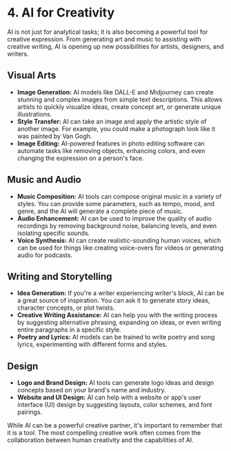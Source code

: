 # 4. AI for Creativity

AI is not just for analytical tasks; it is also becoming a powerful tool for creative expression. From generating art and music to assisting with creative writing, AI is opening up new possibilities for artists, designers, and writers.

## Visual Arts

*   **Image Generation:** AI models like DALL-E and Midjourney can create stunning and complex images from simple text descriptions. This allows artists to quickly visualize ideas, create concept art, or generate unique illustrations.
*   **Style Transfer:** AI can take an image and apply the artistic style of another image. For example, you could make a photograph look like it was painted by Van Gogh.
*   **Image Editing:** AI-powered features in photo editing software can automate tasks like removing objects, enhancing colors, and even changing the expression on a person's face.

## Music and Audio

*   **Music Composition:** AI tools can compose original music in a variety of styles. You can provide some parameters, such as tempo, mood, and genre, and the AI will generate a complete piece of music.
*   **Audio Enhancement:** AI can be used to improve the quality of audio recordings by removing background noise, balancing levels, and even isolating specific sounds.
*   **Voice Synthesis:** AI can create realistic-sounding human voices, which can be used for things like creating voice-overs for videos or generating audio for podcasts.

## Writing and Storytelling

*   **Idea Generation:** If you're a writer experiencing writer's block, AI can be a great source of inspiration. You can ask it to generate story ideas, character concepts, or plot twists.
*   **Creative Writing Assistance:** AI can help you with the writing process by suggesting alternative phrasing, expanding on ideas, or even writing entire paragraphs in a specific style.
*   **Poetry and Lyrics:** AI models can be trained to write poetry and song lyrics, experimenting with different forms and styles.

## Design

*   **Logo and Brand Design:** AI tools can generate logo ideas and design concepts based on your brand's name and industry.
*   **Website and UI Design:** AI can help with a website or app's user interface (UI) design by suggesting layouts, color schemes, and font pairings.

While AI can be a powerful creative partner, it's important to remember that it is a tool. The most compelling creative work often comes from the collaboration between human creativity and the capabilities of AI.
